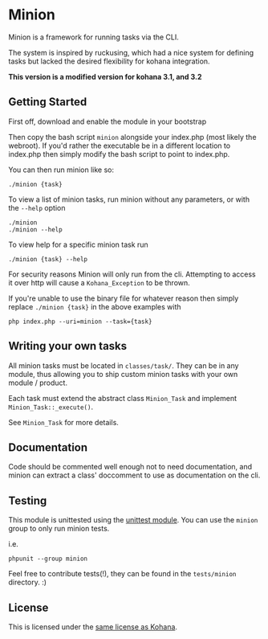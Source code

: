 # Minion

Minion is a framework for running tasks via the CLI.

The system is inspired by ruckusing, which had a nice system for defining tasks but lacked the desired flexibility for kohana integration.

**This version is a modified version for kohana 3.1, and 3.2**

## Getting Started

First off, download and enable the module in your bootstrap

Then copy the bash script `minion` alongside your index.php (most likely the webroot).
If you'd rather the executable be in a different location to index.php then simply modify the bash script to point to index.php.

You can then run minion like so:

	./minion {task}

To view a list of minion tasks, run minion without any parameters, or with the `--help` option

	./minion
	./minion --help

To view help for a specific minion task run

	./minion {task} --help

For security reasons Minion will only run from the cli.  Attempting to access it over http will cause
a `Kohana_Exception` to be thrown.

If you're unable to use the binary file for whatever reason then simply replace `./minion {task}` in the above
examples with

	php index.php --uri=minion --task={task}

## Writing your own tasks

All minion tasks must be located in `classes/task/`.  They can be in any module, thus allowing you to
ship custom minion tasks with your own module / product.

Each task must extend the abstract class `Minion_Task` and implement `Minion_Task::_execute()`.

See `Minion_Task` for more details.

## Documentation

Code should be commented well enough not to need documentation, and minion can extract a class' doccomment to use
as documentation on the cli.

## Testing

This module is unittested using the [unittest module](http://github.com/kohana/unittest).
You can use the `minion` group to only run minion tests.

i.e.

	phpunit --group minion

Feel free to contribute tests(!), they can be found in the `tests/minion` directory. :)

## License

This is licensed under the [same license as Kohana](http://kohanaframework.org/license).
